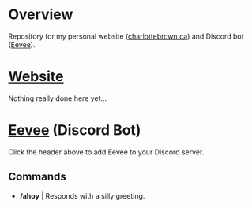 # Overview

Repository for my personal website ([charlottebrown.ca](https://charlottebrown.ca)) and Discord bot ([Eevee](https://discord.com/oauth2/authorize?client_id=1238856742146670603)).

# [Website](https://charlottebrown.ca)
Nothing really done here yet...

# [Eevee](https://discord.com/oauth2/authorize?client_id=1238856742146670603) (Discord Bot)
Click the header above to add Eevee to your Discord server.
## Commands
- **/ahoy** | Responds with a silly greeting.